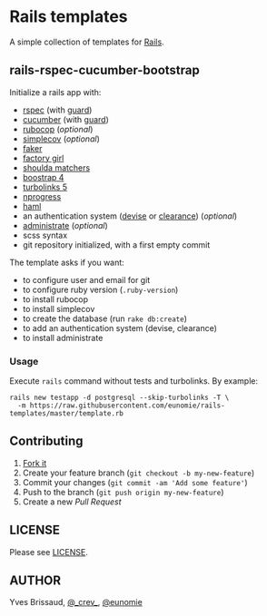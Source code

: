 Rails templates
===============

A simple collection of templates for [Rails](http://rubyonrails.org).

rails-rspec-cucumber-bootstrap
------------------------------

Initialize a rails app with:

- [rspec](https://github.com/rspec/rspec) (with [guard](https://github.com/guard/guard-rspec))
- [cucumber](https://github.com/cucumber/cucumber) (with [guard](https://github.com/guard/guard-cucumber))
- [rubocop](https://github.com/bbatsov/rubocop) (_optional_)
- [simplecov](https://github.com/colszowka/simplecov) (_optional_)
- [faker](https://github.com/stympy/faker)
- [factory girl](https://github.com/thoughtbot/factory_girl)
- [shoulda matchers](https://github.com/thoughtbot/shoulda-matchers)
- [boostrap 4](https://github.com/twbs/bootstrap-rubygem)
- [turbolinks 5](https://github.com/turbolinks/turbolinks)
- [nprogress](https://github.com/caarlos0/nprogress-rails)
- [haml](https://github.com/haml/haml)
- an authentication system ([devise](https://github.com/plataformatec/devise) or [clearance](https://github.com/thoughtbot/clearance)) (_optional_)
- [administrate](https://github.com/thoughtbot/administrate) (_optional_)
- scss syntax
- git repository initialized, with a first empty commit

The template asks if you want:

- to configure user and email for git
- to configure ruby version (`.ruby-version`)
- to install rubocop
- to install simplecov
- to create the database (run `rake db:create`)
- to add an authentication system (devise, clearance)
- to install administrate

### Usage

Execute `rails` command without tests and turbolinks. By example:

```
rails new testapp -d postgresql --skip-turbolinks -T \
  -m https://raw.githubusercontent.com/eunomie/rails-templates/master/template.rb
```

Contributing
------------

1. [Fork it](https://github.com/eunomie/rails-templates/fork)
2. Create your feature branch (`git checkout -b my-new-feature`)
3. Commit your changes (`git commit -am 'Add some feature'`)
4. Push to the branch (`git push origin my-new-feature`)
5. Create a new _Pull Request_

LICENSE
-------

Please see [LICENSE](https://github.com/eunomie/rails-template/blob/master/LICENSE).

AUTHOR
------

Yves Brissaud, [@\_crev_](https://twitter.com/_crev_), [@eunomie](https://github.com/eunomie)

